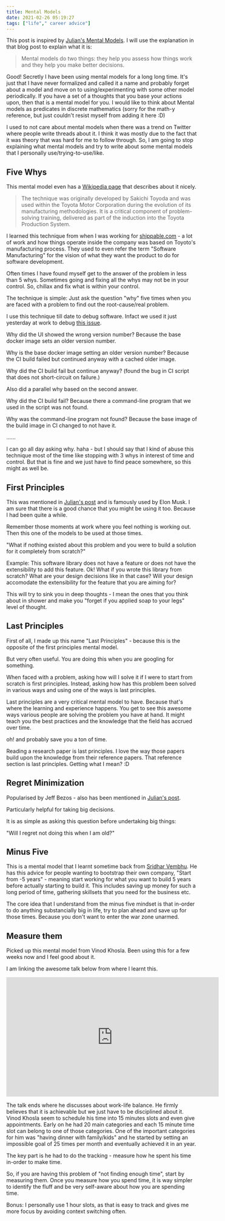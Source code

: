 ```yaml
---
title: Mental Models
date: 2021-02-26 05:19:27
tags: ["life"," career advice"]
---
```


This post is inspired by [Julian's Mental Models](https://www.julian.com/blog/mental-model-examples). I will use the explanation in that blog post to explain what it is: 

> Mental models do two things: they help you assess how things work and they help you make better decisions.

Good! Secretly I have been using mental models for a long long time. It's just that I have never formalized and called it a name and probably forget about a model and move on to using/experimenting with some other model periodically. If you have a set of a thoughts that you base your actions upon, then that is a mental model for you. I would like to think about Mental models as predicates in discrete mathematics (sorry for the math-y reference, but just couldn't resist myself from adding it here :D)

I used to not care about mental models when there was a trend on Twitter where people write threads about it. I think it was mostly due to the fact that it was theory that was hard for me to follow through. So, I am going to stop explaining what mental models and try to write about some mental models that I personally use/trying-to-use/like.

## Five Whys

This mental model even has a [Wikipedia page](https://en.wikipedia.org/wiki/Five_whys) that describes about it nicely.

> The technique was originally developed by Sakichi Toyoda and was used within the Toyota Motor Corporation during the evolution of its manufacturing methodologies. It is a critical component of problem-solving training, delivered as part of the induction into the Toyota Production System.

I learned this technique from when I was working for [shippable.com](https://www.shippable.com/) - a lot of work and how things operate inside the company was based on Toyoto's manufacturing process. They used to even refer the term "Software Manufacturing" for the vision of what they want the product to do for software development.

Often times I have found myself get to the answer of the problem in less than 5 whys. Sometimes going and fixing all the whys may not be in your control. So, chillax and fix what is within your control.

The technique is simple: Just ask the question "why" five times when you are faced with a problem to find out the root-cause/real problem.

I use this technique till date to debug software. Infact we used it just yesterday at work to debug [this issue](https://github.com/hasura/graphql-engine/issues/6600).

Why did the UI showed the wrong version number? Because the base docker image sets an older version number.

Why is the base docker image setting an older version number? Because the CI build failed but continued anyway with a cached older image.

Why did the CI build fail but continue anyway? (found the bug in CI script that does not short-circuit on failure.)

Also did a parallel why based on the second answer.

Why did the CI build fail? Because there a command-line program that we used in the script was not found.

Why was the command-line program not found? Because the base image of the build image in CI changed to not have it.

......

I can go all day asking why. haha - but I should say that I kind of abuse this technique most of the time like stopping with 3 whys in interest of time and control. But that is fine and we just have to find peace somewhere, so this might as well be.

## First Principles

This was mentioned in [Julian's post](https://www.julian.com/blog/mental-model-examples) and is famously used by Elon Musk. I am sure that there is a good chance that you might be using it too. Because I had been quite a while.

Remember those moments at work where you feel nothing is working out. Then this one of the models to be used at those times.

"What if nothing existed about this problem and you were to build a solution for it completely from scratch?" 

Example: This software library does not have a feature or does not have the extensibility to add this feature. Ok! What if you wrote this library from scratch? What are your design decisions like in that case? Will your design accomodate the extensibility for the feature that you are aiming for?

This will try to sink you in deep thoughts - I mean the ones that you think about in shower and make you "forget if you applied soap to your legs" level of thought.

## Last Principles

First of all, I made up this name "Last Principles" - because this is the opposite of the first principles mental model.

But very often useful. You are doing this when you are googling for something.

When faced with a problem, asking how will I solve it if I were to start from scratch is first principles. Instead, asking how has this problem been solved in various ways and using one of the ways is last principles.

Last principles are a very critical mental model to have. Because that's where the learning and experience happens. You get to see this awesome ways various people are solving the problem you have at hand. It might teach you the best practices and the knowledge that the field has accrued over time. 

oh! and probably save you a ton of time.

Reading a research paper is last principles. I love the way those papers build upon the knowledge from their reference papers. That reference section is last principles. Getting what I mean? :D 

## Regret Minimization

Popularised by Jeff Bezos - also has been mentioned in [Julian's post](https://www.julian.com/blog/mental-model-examples). 

Particularly helpful for taking big decisions. 

It is as simple as asking this question before undertaking big things:

"Will I regret not doing this when I am old?"

## Minus Five

This is a mental model that I learnt sometime back from [Sridhar Vembhu](https://en.wikipedia.org/wiki/Sridhar_Vembu). He has this advice for people wanting to bootstrap their own company, "Start from -5 years" - meaning start working for what you want to build 5 years before actually starting to build it. This includes saving up money for such a long period of time, gathering skillsets that you need for the business etc.

The core idea that I understand from the minus five mindset is that in-order to do anything substancially big in life, try to plan ahead and save up for those times. Because you don't want to enter the war zone unarmed.

## Measure them

Picked up this mental model from Vinod Khosla. Been using this for a few weeks now and I feel good about it.

I am linking the awesome talk below from where I learnt this.


<iframe width="560" height="315" src="https://www.youtube.com/embed/HZcXup7p5-8" frameborder="0" allow="accelerometer; autoplay; clipboard-write; encrypted-media; gyroscope; picture-in-picture" allowfullscreen></iframe>


The talk ends where he discusses about work-life balance. He firmly believes that it is achievable but we just have to be disciplined about it. Vinod Khosla seem to schedule his time into 15 minutes slots and even give appointments. Early on he had 20 main categories and each 15 minute time slot can belong to one of those categories. One of the important categories for him was "having dinner with family/kids" and he started by setting an impossible goal of 25 times per month and eventually achieved it in an year.

The key part is he had to do the tracking - measure how he spent his time in-order to make time.

So, if you are having this problem of "not finding enough time", start by measuring them. Once you measure how you spend time, it is way simpler to identify the fluff and be very self-aware about how you are spending time.

Bonus: I personally use 1 hour slots, as that is easy to track and gives me more focus by avoiding context switching often.
